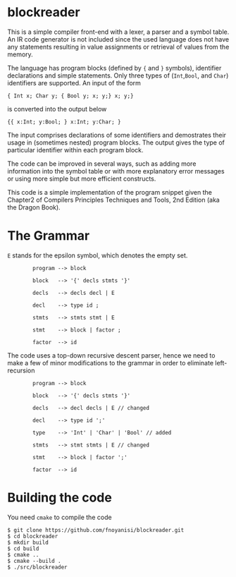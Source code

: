 # blockreader
This is a simple compiler front-end with a lexer, a parser and a symbol table. An IR code generator is not included since the used language does not have any statements resulting in value assignments or retrieval of values from the memory.

The language has program blocks (defined by `{` and `}` symbols), identifier declarations and simple statements. Only three types of (`Int`,`Bool`, and `Char`) identifiers are supported. An input of the form
```
{ Int x; Char y; { Bool y; x; y;} x; y;}
```
is converted into the output below
```
{{ x:Int; y:Bool; } x:Int; y:Char; }
```

The input comprises declarations of some identifiers and demostrates their usage in (sometimes nested) program blocks. The output gives the type of particular identifier within each program block.

The code can be improved in several ways, such as adding more information into the symbol table or with more explanatory error messages or using more simple but more efficient constructs.

This code is a simple implementation of the program snippet given the Chapter2 of Compilers Principles Techniques and Tools, 2nd Edition (aka the Dragon Book).

# The Grammar
`E` stands for the epsilon symbol, which denotes the empty set.
```
        program --> block

        block   --> '{' decls stmts '}'

        decls   --> decls decl | E

        decl    --> type id ;

        stmts   --> stmts stmt | E

        stmt    --> block | factor ;

        factor  --> id
```

The code uses a top-down recursive descent parser, hence we need to make a few of minor modifications to the grammar in order to eliminate left-recursion
```
        program --> block

        block   --> '{' decls stmts '}'

        decls   --> decl decls | E // changed

        decl    --> type id ';'

        type    --> 'Int' | 'Char' | 'Bool' // added

        stmts   --> stmt stmts | E // changed

        stmt    --> block | factor ';'

        factor  --> id
```
# Building the code
You need `cmake` to compile the code
```
$ git clone https://github.com/fnoyanisi/blockreader.git
$ cd blockreader
$ mkdir build
$ cd build 
$ cmake ..
$ cmake --build .
$ ./src/blockreader
```
